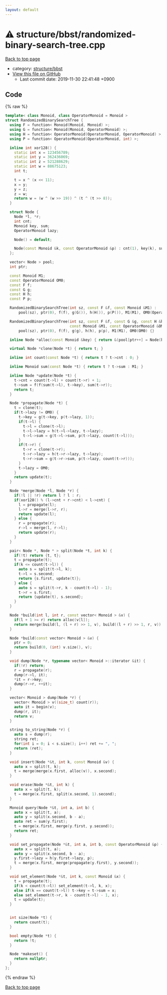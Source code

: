 ```yaml
---
layout: default
---
```


<!-- mathjax config similar to math.stackexchange -->
<script type="text/javascript" async
  src="https://cdnjs.cloudflare.com/ajax/libs/mathjax/2.7.5/MathJax.js?config=TeX-MML-AM_CHTML">
</script>
<script type="text/x-mathjax-config">
  MathJax.Hub.Config({
    TeX: { equationNumbers: { autoNumber: "AMS" }},
    tex2jax: {
      inlineMath: [ ['$','$'] ],
      processEscapes: true
    },
    "HTML-CSS": { matchFontHeight: false },
    displayAlign: "left",
    displayIndent: "2em"
  });
</script>

<script type="text/javascript" src="https://cdnjs.cloudflare.com/ajax/libs/jquery/3.4.1/jquery.min.js"></script>
<script src="https://cdn.jsdelivr.net/npm/jquery-balloon-js@1.1.2/jquery.balloon.min.js" integrity="sha256-ZEYs9VrgAeNuPvs15E39OsyOJaIkXEEt10fzxJ20+2I=" crossorigin="anonymous"></script>
<script type="text/javascript" src="../../../assets/js/copy-button.js"></script>
<link rel="stylesheet" href="../../../assets/css/copy-button.css" />


# :warning: structure/bbst/randomized-binary-search-tree.cpp
<a href="../../../index.html">Back to top page</a>

* category: <a href="../../../index.html#ac1922c227762d9e573c4f7aedc86899">structure/bbst</a>
* <a href="{{ site.github.repository_url }}/blob/master/structure/bbst/randomized-binary-search-tree.cpp">View this file on GitHub</a>
    - Last commit date: 2019-11-30 22:41:48 +0900




## Code
{% raw %}
```cpp
template< class Monoid, class OperatorMonoid = Monoid >
struct RandomizedBinarySearchTree {
  using F = function< Monoid(Monoid, Monoid) >;
  using G = function< Monoid(Monoid, OperatorMonoid) >;
  using H = function< OperatorMonoid(OperatorMonoid, OperatorMonoid) >;
  using P = function< OperatorMonoid(OperatorMonoid, int) >;

  inline int xor128() {
    static int x = 123456789;
    static int y = 362436069;
    static int z = 521288629;
    static int w = 88675123;
    int t;

    t = x ^ (x << 11);
    x = y;
    y = z;
    z = w;
    return w = (w ^ (w >> 19)) ^ (t ^ (t >> 8));
  }

  struct Node {
    Node *l, *r;
    int cnt;
    Monoid key, sum;
    OperatorMonoid lazy;

    Node() = default;

    Node(const Monoid &k, const OperatorMonoid &p) : cnt(1), key(k), sum(k), lazy(p), l(nullptr), r(nullptr) {}
  };

  vector< Node > pool;
  int ptr;

  const Monoid M1;
  const OperatorMonoid OM0;
  const F f;
  const G g;
  const H h;
  const P p;

  RandomizedBinarySearchTree(int sz, const F &f, const Monoid &M1) :
      pool(sz), ptr(0), f(f), g(G()), h(H()), p(P()), M1(M1), OM0(OperatorMonoid()) {}

  RandomizedBinarySearchTree(int sz, const F &f, const G &g, const H &h, const P &p,
                             const Monoid &M1, const OperatorMonoid &OM0) :
      pool(sz), ptr(0), f(f), g(g), h(h), p(p), M1(M1), OM0(OM0) {}

  inline Node *alloc(const Monoid &key) { return &(pool[ptr++] = Node(key, OM0)); }

  virtual Node *clone(Node *t) { return t; }

  inline int count(const Node *t) { return t ? t->cnt : 0; }

  inline Monoid sum(const Node *t) { return t ? t->sum : M1; }

  inline Node *update(Node *t) {
    t->cnt = count(t->l) + count(t->r) + 1;
    t->sum = f(f(sum(t->l), t->key), sum(t->r));
    return t;
  }

  Node *propagate(Node *t) {
    t = clone(t);
    if(t->lazy != OM0) {
      t->key = g(t->key, p(t->lazy, 1));
      if(t->l) {
        t->l = clone(t->l);
        t->l->lazy = h(t->l->lazy, t->lazy);
        t->l->sum = g(t->l->sum, p(t->lazy, count(t->l)));
      }
      if(t->r) {
        t->r = clone(t->r);
        t->r->lazy = h(t->r->lazy, t->lazy);
        t->r->sum = g(t->r->sum, p(t->lazy, count(t->r)));
      }
      t->lazy = OM0;
    }
    return update(t);
  }

  Node *merge(Node *l, Node *r) {
    if(!l || !r) return l ? l : r;
    if(xor128() % (l->cnt + r->cnt) < l->cnt) {
      l = propagate(l);
      l->r = merge(l->r, r);
      return update(l);
    } else {
      r = propagate(r);
      r->l = merge(l, r->l);
      return update(r);
    }
  }

  pair< Node *, Node * > split(Node *t, int k) {
    if(!t) return {t, t};
    t = propagate(t);
    if(k <= count(t->l)) {
      auto s = split(t->l, k);
      t->l = s.second;
      return {s.first, update(t)};
    } else {
      auto s = split(t->r, k - count(t->l) - 1);
      t->r = s.first;
      return {update(t), s.second};
    }
  }

  Node *build(int l, int r, const vector< Monoid > &v) {
    if(l + 1 >= r) return alloc(v[l]);
    return merge(build(l, (l + r) >> 1, v), build((l + r) >> 1, r, v));
  }

  Node *build(const vector< Monoid > &v) {
    ptr = 0;
    return build(0, (int) v.size(), v);
  }

  void dump(Node *r, typename vector< Monoid >::iterator &it) {
    if(!r) return;
    r = propagate(r);
    dump(r->l, it);
    *it = r->key;
    dump(r->r, ++it);
  }

  vector< Monoid > dump(Node *r) {
    vector< Monoid > v((size_t) count(r));
    auto it = begin(v);
    dump(r, it);
    return v;
  }

  string to_string(Node *r) {
    auto s = dump(r);
    string ret;
    for(int i = 0; i < s.size(); i++) ret += ", ";
    return (ret);
  }

  void insert(Node *&t, int k, const Monoid &v) {
    auto x = split(t, k);
    t = merge(merge(x.first, alloc(v)), x.second);
  }

  void erase(Node *&t, int k) {
    auto x = split(t, k);
    t = merge(x.first, split(x.second, 1).second);
  }

  Monoid query(Node *&t, int a, int b) {
    auto x = split(t, a);
    auto y = split(x.second, b - a);
    auto ret = sum(y.first);
    t = merge(x.first, merge(y.first, y.second));
    return ret;
  }

  void set_propagate(Node *&t, int a, int b, const OperatorMonoid &p) {
    auto x = split(t, a);
    auto y = split(x.second, b - a);
    y.first->lazy = h(y.first->lazy, p);
    t = merge(x.first, merge(propagate(y.first), y.second));
  }

  void set_element(Node *&t, int k, const Monoid &x) {
    t = propagate(t);
    if(k < count(t->l)) set_element(t->l, k, x);
    else if(k == count(t->l)) t->key = t->sum = x;
    else set_element(t->r, k - count(t->l) - 1, x);
    t = update(t);
  }


  int size(Node *t) {
    return count(t);
  }

  bool empty(Node *t) {
    return !t;
  }

  Node *makeset() {
    return nullptr;
  }
};

```
{% endraw %}

<a href="../../../index.html">Back to top page</a>

